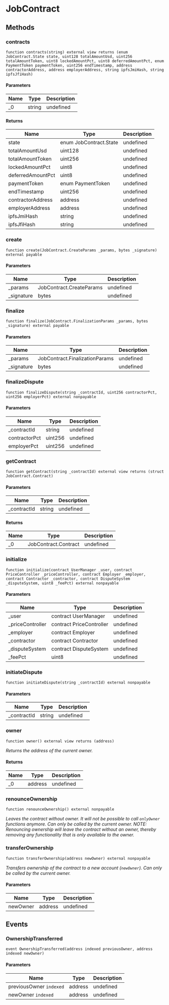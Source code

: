 # JobContract









## Methods

### contracts

```solidity
function contracts(string) external view returns (enum JobContract.State state, uint128 totalAmountUsd, uint256 totalAmountToken, uint8 lockedAmountPct, uint8 deferredAmountPct, enum PaymentToken paymentToken, uint256 endTimestamp, address contractorAddress, address employerAddress, string ipfsJmiHash, string ipfsJfiHash)
```





#### Parameters

| Name | Type | Description |
|---|---|---|
| _0 | string | undefined |

#### Returns

| Name | Type | Description |
|---|---|---|
| state | enum JobContract.State | undefined |
| totalAmountUsd | uint128 | undefined |
| totalAmountToken | uint256 | undefined |
| lockedAmountPct | uint8 | undefined |
| deferredAmountPct | uint8 | undefined |
| paymentToken | enum PaymentToken | undefined |
| endTimestamp | uint256 | undefined |
| contractorAddress | address | undefined |
| employerAddress | address | undefined |
| ipfsJmiHash | string | undefined |
| ipfsJfiHash | string | undefined |

### create

```solidity
function create(JobContract.CreateParams _params, bytes _signature) external payable
```





#### Parameters

| Name | Type | Description |
|---|---|---|
| _params | JobContract.CreateParams | undefined |
| _signature | bytes | undefined |

### finalize

```solidity
function finalize(JobContract.FinalizationParams _params, bytes _signature) external payable
```





#### Parameters

| Name | Type | Description |
|---|---|---|
| _params | JobContract.FinalizationParams | undefined |
| _signature | bytes | undefined |

### finalizeDispute

```solidity
function finalizeDispute(string _contractId, uint256 contractorPct, uint256 employerPct) external nonpayable
```





#### Parameters

| Name | Type | Description |
|---|---|---|
| _contractId | string | undefined |
| contractorPct | uint256 | undefined |
| employerPct | uint256 | undefined |

### getContract

```solidity
function getContract(string _contractId) external view returns (struct JobContract.Contract)
```





#### Parameters

| Name | Type | Description |
|---|---|---|
| _contractId | string | undefined |

#### Returns

| Name | Type | Description |
|---|---|---|
| _0 | JobContract.Contract | undefined |

### initialize

```solidity
function initialize(contract UserManager _user, contract PriceController _priceController, contract Employer _employer, contract Contractor _contractor, contract DisputeSystem _disputeSystem, uint8 _feePct) external nonpayable
```





#### Parameters

| Name | Type | Description |
|---|---|---|
| _user | contract UserManager | undefined |
| _priceController | contract PriceController | undefined |
| _employer | contract Employer | undefined |
| _contractor | contract Contractor | undefined |
| _disputeSystem | contract DisputeSystem | undefined |
| _feePct | uint8 | undefined |

### initiateDispute

```solidity
function initiateDispute(string _contractId) external nonpayable
```





#### Parameters

| Name | Type | Description |
|---|---|---|
| _contractId | string | undefined |

### owner

```solidity
function owner() external view returns (address)
```



*Returns the address of the current owner.*


#### Returns

| Name | Type | Description |
|---|---|---|
| _0 | address | undefined |

### renounceOwnership

```solidity
function renounceOwnership() external nonpayable
```



*Leaves the contract without owner. It will not be possible to call `onlyOwner` functions anymore. Can only be called by the current owner. NOTE: Renouncing ownership will leave the contract without an owner, thereby removing any functionality that is only available to the owner.*


### transferOwnership

```solidity
function transferOwnership(address newOwner) external nonpayable
```



*Transfers ownership of the contract to a new account (`newOwner`). Can only be called by the current owner.*

#### Parameters

| Name | Type | Description |
|---|---|---|
| newOwner | address | undefined |



## Events

### OwnershipTransferred

```solidity
event OwnershipTransferred(address indexed previousOwner, address indexed newOwner)
```





#### Parameters

| Name | Type | Description |
|---|---|---|
| previousOwner `indexed` | address | undefined |
| newOwner `indexed` | address | undefined |



